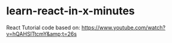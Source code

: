 # learn-react-in-x-minutes
React Tutorial code based on: https://www.youtube.com/watch?v=hQAHSlTtcmY&amp;t=26s
